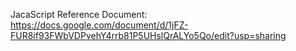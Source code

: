 JacaScript Reference Document:
https://docs.google.com/document/d/1jFZ-FUR8if93FWbVDPvehY4rrb81P5UHslQrALYo5Qo/edit?usp=sharing
